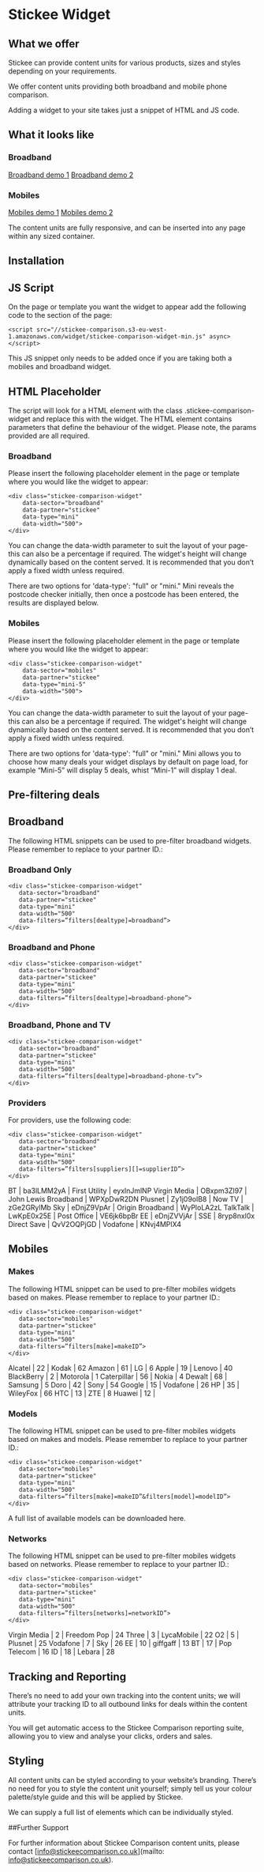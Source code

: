 # Stickee Widget

## What we offer

Stickee can provide content units for various products, sizes and styles depending
on your requirements.

We offer content units providing both broadband and mobile phone comparison.

Adding a widget to your site takes just a snippet of HTML and JS code.

## What it looks like

### Broadband
[Broadband demo 1](http://example.stickeebroadband.co.uk/?widget=full)
[Broadband demo 2](http://example.stickeebroadband.co.uk/?widget=mini)

### Mobiles
[Mobiles demo 1](http://example.stickeebroadband.co.uk/?widget=mini)
[Mobiles demo 2](http://example.stickeebroadband.co.uk/?widget=mini)

The content units are fully responsive, and can be inserted into any page within any
sized container.

## Installation

## JS Script

On the page or template you want the widget to appear add the following code to the <head> section of the page:

```<script src="//stickee-comparison.s3-eu-west-1.amazonaws.com/widget/stickee-comparison-widget-min.js" async></script>```

This JS snippet only needs to be added once if you are taking both a mobiles and broadband widget.

## HTML Placeholder

The script will look for a HTML element with the class .stickee-comparison-widget and replace this with the widget. The HTML element contains parameters that define the behaviour of the widget. Please note, the params provided are all required.

### Broadband

Please insert the following placeholder element in the page or template where you would like the widget to appear:

```
<div class="stickee-comparison-widget"
    data-sector="broadband"
    data-partner="stickee"
    data-type="mini"
    data-width="500">
</div>
```


You can change the data-width parameter to suit the layout of your page- this can also be a percentage if required. The widget's height will change dynamically based on the content served. It is recommended that you don’t apply a fixed width unless required.

There are two options for 'data-type': "full" or "mini." Mini reveals the postcode checker initially, then once a postcode has been entered, the results are displayed below.



### Mobiles

Please insert the following placeholder element in the page or template where you would like the widget to appear:

```
<div class="stickee-comparison-widget"
    data-sector="mobiles"
    data-partner="stickee"
    data-type="mini-5"
    data-width="500">
</div>
```


You can change the data-width parameter to suit the layout of your page- this can also be a percentage if required. The widget's height will change dynamically based on the content served. It is recommended that you don’t apply a fixed width unless required.

There are two options for 'data-type': "full" or "mini." Mini allows you to choose how many deals your widget displays by default on page load, for example “Mini-5” will display 5 deals, whist “Mini-1” will display 1 deal. 

## Pre-filtering deals

## Broadband

The following HTML snippets can be used to pre-filter broadband widgets. Please remember to replace <data-partner> to your partner ID.:

### Broadband Only

```
<div class="stickee-comparison-widget"
   data-sector="broadband"
   data-partner="stickee"
   data-type="mini"
   data-width="500"
   data-filters=”filters[dealtype]=broadband”>
</div>
```

### Broadband and Phone

```
<div class="stickee-comparison-widget"
   data-sector="broadband"
   data-partner="stickee"
   data-type="mini"
   data-width="500"
   data-filters=”filters[dealtype]=broadband-phone”>
</div>
```


### Broadband, Phone and TV

```
<div class="stickee-comparison-widget"
   data-sector="broadband"
   data-partner="stickee"
   data-type="mini"
   data-width="500"
   data-filters=”filters[dealtype]=broadband-phone-tv”>
</div>
```

### Providers

For providers, use the following code:

```
<div class="stickee-comparison-widget"
   data-sector="broadband"
   data-partner="stickee"
   data-type="mini"
   data-width="500"
   data-filters=”filters[suppliers][]=supplierID”>
</div>
```


BT | ba3lLMM2yA | First Utility | eyxlnJmlNP
Virgin Media | OBxpm3Zl97 | John Lewis Broadband | WPXpDwR2DN
Plusnet | Zy1j09olB8 | Now TV | zGe2GRylMb
Sky | eDnjZ9VpAr | Origin Broadband | WyPloLA2zL
TalkTalk | LwKpE0x25E | Post Office | VE6jk6bpBr
EE | eDnjZVVjAr | SSE | 8ryp8nxl0x
Direct Save | QvV2OQPjGD | Vodafone | KNvj4MPlX4


## Mobiles

### Makes

The following HTML snippet can be used to pre-filter mobiles widgets based on makes. Please remember to replace <data-partner> to your partner ID.:

```
<div class="stickee-comparison-widget"
   data-sector="mobiles"
   data-partner="stickee"
   data-type="mini"
   data-width="500"
   data-filters=”filters[make]=makeID”>
</div>
```


Alcatel | 22 | Kodak | 62
Amazon | 61 | LG | 6
Apple | 19 | Lenovo | 40
BlackBerry | 2 | Motorola | 1
Caterpillar | 56 | Nokia | 4
Dewalt | 68 | Samsung | 5
Doro | 42 | Sony | 54
Google | 15 | Vodafone | 26
HP | 35 | WileyFox | 66
HTC | 13 | ZTE | 8
Huawei | 12 | 

### Models

The following HTML snippet can be used to pre-filter mobiles widgets based on makes and models. Please remember to replace <data-partner> to your partner ID.:

```
<div class="stickee-comparison-widget"
   data-sector="mobiles"
   data-partner="stickee"
   data-type="mini"
   data-width="500"
   data-filters=”filters[make]=makeID”&filters[model]=modelID”>
</div>
```

A full list of available models can be downloaded here. 

### Networks

The following HTML snippet can be used to pre-filter mobiles widgets based on networks. Please remember to replace <data-partner> to your partner ID.:

```
<div class="stickee-comparison-widget"
   data-sector="mobiles"
   data-partner="stickee"
   data-type="mini"
   data-width="500"
   data-filters=”filters[networks]=networkID”>
</div>
```

Virgin Media | 2 | Freedom Pop | 24
Three | 3 | LycaMobile | 22
O2 | 5 | Plusnet | 25
Vodafone | 7 | Sky | 26
EE | 10 | giffgaff | 13
BT | 17 | Pop Telecom | 16
ID | 18 | Lebara | 28


## Tracking and Reporting

There’s no need to add your own tracking into the content units; we will attribute
your tracking ID to all outbound links for deals within the content units.

You will get automatic access to the Stickee Comparison reporting suite, allowing
you to view and analyse your clicks, orders and sales.

## Styling

All content units can be styled according to your website’s branding. There’s no
need for you to style the content unit yourself; simply tell us your colour
palette/style guide and this will be applied by Stickee.

We can supply a full list of elements which can be individually styled.

##Further Support

For further information about Stickee Comparison content units, please contact
[info@stickeecomparison.co.uk](mailto: info@stickeecomparison.co.uk).
